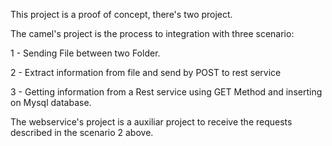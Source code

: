 This project is a proof of concept, there's two project.

The camel's project is the process to integration with three scenario:

1 - Sending File between two Folder.

2 - Extract information from file and send by POST to rest service

3 - Getting information from a Rest service using GET Method and inserting on Mysql database.

The webservice's project is a auxiliar project to receive the requests described in the scenario 2 above.


